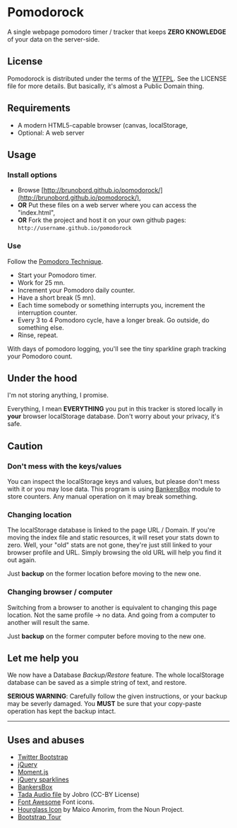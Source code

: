 # Pomodorock

A single webpage pomodoro timer / tracker that keeps **ZERO KNOWLEDGE** of your
data on the server-side.

## License

Pomodorock is distributed under the terms of the [WTFPL](http://www.wtfpl.net/).
See the LICENSE file for more details. But basically, it's almost a Public
Domain thing.

## Requirements

* A modern HTML5-capable browser (canvas, localStorage, <audio> API etc.)
* Optional: A web server

## Usage

### Install options

* Browse [http://brunobord.github.io/pomodorock/](http://brunobord.github.io/pomodorock/),
*  **OR** Put these files on a web server where you can access the "index.html",
*  **OR** Fork the project and host it on your own github pages: ``http://username.github.io/pomodorock``

### Use

Follow the [Pomodoro Technique](http://www.pomodorotechnique.com/).

* Start your Pomodoro timer.
* Work for 25 mn.
* Increment your Pomodoro daily counter.
* Have a short break (5 mn).
* Each time somebody or something interrupts you, increment the interruption counter.
* Every 3 to 4 Pomodoro cycle, have a longer break. Go outside, do something else.
* Rinse, repeat.

With days of pomodoro logging, you'll see the tiny sparkline graph tracking your
Pomodoro count.

## Under the hood

I'm not storing anything, I promise.

Everything, I mean **EVERYTHING** you put in this tracker is stored locally in
**your** browser localStorage database. Don't worry about your privacy, it's
safe.

## Caution

### Don't mess with the keys/values

You can inspect the localStorage keys and values, but please don't mess with
it or you may lose data. This program is using [BankersBox](https//github.com/twilio/BankersBox)
module to store counters. Any manual operation on it may break something.

### Changing location

The localStorage database is linked to the page URL / Domain. If you're moving
the index file and static resources, it will reset your stats down to zero.
Well, your "old" stats are not gone, they're just still linked to your browser
profile and URL. Simply browsing the old URL will help you find it out again.

Just **backup** on the former location before moving to the new one.

### Changing browser / computer

Switching from a browser to another is equivalent to changing this page
location. Not the same profile -> no data. And going from a computer to another
will result the same.

Just **backup** on the former computer before moving to the new one.


## Let me help you

We now have a Database *Backup/Restore* feature. The whole localStorage database
can be saved as a simple string of text, and restore.

**SERIOUS WARNING**: Carefully follow the given instructions, or your backup
may be severly damaged. You **MUST** be sure that your copy-paste operation has
kept the backup intact.

---

## Uses and abuses

* [Twitter Bootstrap](http://twitter.github.io/bootstrap/)
* [jQuery](http://jquery.com/)
* [Moment.js](http://momentjs.com/)
* [jQuery sparklines](http://omnipotent.net/jquery.sparkline/)
* [BankersBox](https//github.com/twilio/BankersBox)
* [Tada Audio file](http://www.freesound.org/people/jobro/sounds/60445/) by Jobro (CC-BY License)
* [Font Awesome](http://fortawesome.github.io/Font-Awesome/) Font icons.
* [Hourglass Icon](http://thenounproject.com/noun/hour-glass/?dwn=PD&dwn_icon=13030#icon-No13030) by Maico Amorim, from the Noun Project.
* [Bootstrap Tour](http://bootstraptour.com)

